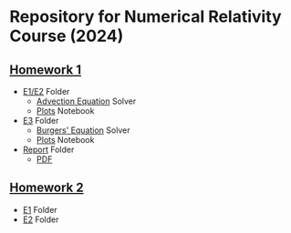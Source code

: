 # Repository for Numerical Relativity Course (2024)

## [Homework 1](https://github.com/F3Solid/numerical_relativity_bicocca_2024_exercises/blob/main/Homework_1/Numerical_Relativity_2024_exercise_01.pdf)
+ [E1/E2](https://github.com/F3Solid/numerical_relativity_bicocca_2024_exercises/tree/main/Homework_1/E1_E2) Folder
  + [Advection Equation](https://github.com/F3Solid/numerical_relativity_bicocca_2024_exercises/blob/main/Homework_1/E1_E2/Advection_Equation.ipynb) Solver
  + [Plots](https://github.com/F3Solid/numerical_relativity_bicocca_2024_exercises/blob/main/Homework_1/E1_E2/Plots.ipynb) Notebook
+ [E3](https://github.com/F3Solid/numerical_relativity_bicocca_2024_exercises/tree/main/Homework_1/E3) Folder
  + [Burgers' Equation](https://github.com/F3Solid/numerical_relativity_bicocca_2024_exercises/blob/main/Homework_1/E3/Burgers_Equation.ipynb) Solver
  + [Plots](https://github.com/F3Solid/numerical_relativity_bicocca_2024_exercises/blob/main/Homework_1/E3/Plots.ipynb) Notebook
+ [Report](https://github.com/F3Solid/numerical_relativity_bicocca_2024_exercises/tree/main/Homework_1/Report) Folder
  + [PDF](https://github.com/F3Solid/numerical_relativity_bicocca_2024_exercises/blob/main/Homework_1/Report/Report_1.pdf)
 
## [Homework 2](https://github.com/F3Solid/numerical_relativity_bicocca_2024_exercises/tree/main/Homework_2)
+ [E1](https://github.com/F3Solid/numerical_relativity_bicocca_2024_exercises/tree/main/Homework_2/E1) Folder
+ [E2](https://github.com/F3Solid/numerical_relativity_bicocca_2024_exercises/tree/main/Homework_2/E2) Folder
